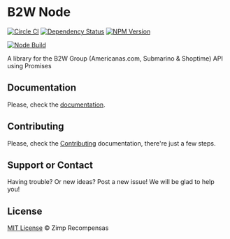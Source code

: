 B2W Node
===================
[![Circle CI][circle-image]][circle-url] [![Dependency Status][depstat-image]][depstat-url] [![NPM Version][node-image]][node-url]

[![Node Build][nodei-image]][nodei-url]

A library for the B2W Group (Americanas.com, Submarino & Shoptime) API using Promises

## Documentation

Please, check the [documentation](docs/INDEX.md).

## Contributing

Please, check the [Contributing](CONTRIBUTING.md) documentation, there're just a few steps.

## Support or Contact

Having trouble? Or new ideas? Post a new issue! We will be glad to help you!

## License

[MIT License](http://zimp.mit-license.org) © Zimp Recompensas

[circle-url]: https://circleci.com/gh/ZimpFidelidade/node-b2w
[circle-image]: https://circleci.com/gh/ZimpFidelidade/node-b2w.svg?style=svg
[depstat-url]: https://david-dm.org/ZimpFidelidade/node-b2w
[depstat-image]: https://david-dm.org/ZimpFidelidade/node-b2w.png
[nodei-image]: https://nodei.co/npm/b2w.png
[nodei-url]: https://nodei.co/npm/b2w
[node-image]: https://badge.fury.io/js/b2w.svg
[node-url]: http://badge.fury.io/js/b2w